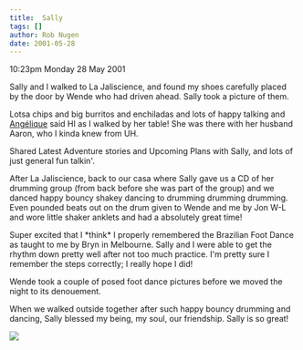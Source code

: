 ```yaml
---
title:  Sally
tags: []
author: Rob Nugen
date: 2001-05-28
---
```


<p class=date>10:23pm Monday 28 May 2001</p>

<p>Sally and I walked to La Jaliscience, and found my
shoes carefully placed by the door by Wende who had
driven ahead.  Sally took a picture of them.</p>

<p>Lotsa chips and big burritos and enchiladas and
lots of happy talking and <a
href="https://freeweb.pdq.net/ajamail/">Angélique</a>
said HI as I walked by her table!  She was there with
her husband Aaron, who I kinda knew from UH.</p>

<p>Shared Latest Adventure stories and Upcoming Plans
with Sally, and lots of just general fun talkin'.</p>

<p>After La Jaliscience, back to our casa where Sally
gave us a CD of her drumming group (from back before
she was part of the group) and we danced happy bouncy
shakey dancing to drumming drumming drumming.  Even
pounded beats out on the drum given to Wende and me by
Jon W-L and wore little shaker anklets and had a
absolutely great time!</p>

<p>Super excited that I *think* I properly remembered
the Brazilian Foot Dance as taught to me by Bryn in
Melbourne.  Sally and I were able to get the rhythm
down pretty well after not too much practice.  I'm
pretty sure I remember the steps correctly; I really
hope I did!</p>

<p>Wende took a couple of posed foot dance pictures
before we moved the night to its denouement.</p>

<p>When we walked outside together after such happy
bouncy drumming and dancing, Sally blessed my being,
my soul, our friendship.  Sally is so great!</p>

<p><img src="/images/rob/wL-ROB.gif"/></p>
